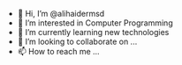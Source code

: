 - 👋 Hi, I’m @alihaidermsd
- 👀 I’m interested in Computer Programming
- 🌱 I’m currently learning new technologies
- 💞️ I’m looking to collaborate on ...
- 📫 How to reach me ...

<!---
alihaidermsd/alihaidermsd is a ✨ special ✨ repository because its `README.md` (this file) appears on your GitHub profile.
You can click the Preview link to take a look at your changes.
--->
